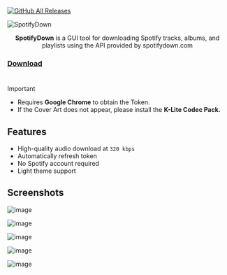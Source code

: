 [![GitHub All Releases](https://img.shields.io/github/downloads/afkarxyz/SpotifyDown-GUI/total?style=for-the-badge)](https://github.com/afkarxyz/SpotifyDown-GUI/releases)

![SpotifyDown](https://github.com/user-attachments/assets/277195c6-de38-4f31-a41e-61fbc9df01d0)

<div align="center">
<b>SpotifyDown</b> is a GUI tool for downloading Spotify tracks, albums, and playlists using the API provided by spotifydown.com
</div>

### [Download](https://github.com/afkarxyz/SpotifyDown-GUI/releases/download/v2.8/SpotifyDown.exe)

#

> [!Important]
> - Requires **Google Chrome** to obtain the Token.
> - If the Cover Art does not appear, please install the **K-Lite Codec Pack.**

## Features

- High-quality audio download at `320 kbps`
- Automatically refresh token
- No Spotify account required
- Light theme support

## Screenshots

![image](https://github.com/user-attachments/assets/38e0400d-27c6-412e-8fe7-99230b84b6a7)

![image](https://github.com/user-attachments/assets/3e739aa1-8053-4774-abac-c93876a5e0ff)

![image](https://github.com/user-attachments/assets/b3d77e1c-463f-4f23-aa88-587694ca7bce)

![image](https://github.com/user-attachments/assets/aedbf1ad-e63b-41f6-8527-47fba8eb3ad6)

![image](https://github.com/user-attachments/assets/3141887a-cd1c-4b13-af1a-755332fcbd34)
